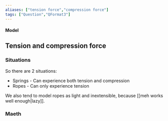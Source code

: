 ```yaml
---
aliases: ["tension force","compression force"]
tags: ["Question","QFormat3"]
---
```


#### Model
## Tension and compression force
### Situations
So there are 2 situations:
- Springs - Can experience both tension and compression
- Ropes - Can only experience tension

We also tend to model ropes as light and inextensible, because [[meh works well enough|lazy]].

### Maeth
